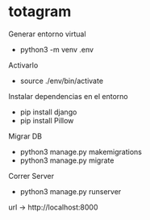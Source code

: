 # totagram

Generar entorno virtual

  - python3 -m venv .env
 
Activarlo

  - source ./env/bin/activate

Instalar dependencias en el entorno

  - pip install django
  - pip install Pillow
  
Migrar DB

  - python3 manage.py makemigrations
  - python3 manage.py migrate
  
Correr Server

  - python3 manage.py runserver
  
url -> http://localhost:8000
